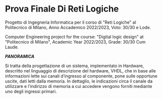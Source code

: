 # Prova Finale Di Reti Logiche

Progetto di Ingegneria Informatica per il corso di "Reti Logiche" al Politecnico di Milano, Anno Accademico 2022/2023, Voto: 30/30 e Lode.

Computer Engineering project for the course: "Digital logic design" at "Politecnico di Milano", Academic Year 2022/2023, Grade: 30/30 Cum Laude.

***PANORAMICA***

Si tratta della progettazione di un sistema, implementato in Hardware, descritto nel
linguaggio di descrizione del hardware, VHDL, che in base alle informazioni lette sui canali
d’ingresso al componente, pone sulle opportune uscite, dati letti dalla memoria.
In dettaglio, le indicazioni circa il canale da utilizzare e l’indirizzo di memoria a cui accedere
vengono forniti mediante uno degli ingressi primari.



